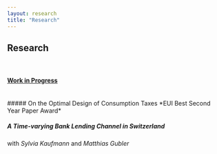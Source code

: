 ```yaml
---
layout: research
title: "Research"
---
```


## Research
<br />

#### <ins>Work in Progress</ins>
<br />
##### On the Optimal Design of Consumption Taxes
*EUI Best Second Year Paper Award*

##### A Time-varying Bank Lending Channel in Switzerland
with *Sylvia Kaufmann* and *Matthias Gubler*

